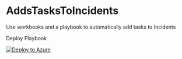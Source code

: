 # AddsTasksToIncidents
Use workbooks and a playbook to automatically add tasks to Incidents

Deploy Playbook

[![Deploy to Azure](https://aka.ms/deploytoazurebutton)](https://portal.azure.com/#create/Microsoft.Template/uri/https%3A%2F%2Fraw.githubusercontent.com%2Fgarybushey%2FAddsTasksToIncidents%2Fmain%2FPlaybookDeploy.json)

